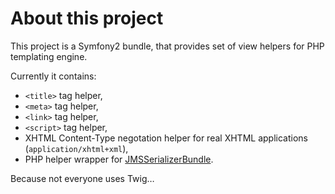 <!---
# This file is part of the ChillDev ViewHelpers bundle.
#
# @author Rafał Wrzeszcz <rafal.wrzeszcz@wrzasq.pl>
# @copyright 2012 © by Rafał Wrzeszcz - Wrzasq.pl.
# @version 0.1.0
# @since 0.0.1
# @package ChillDev\Bundle\ViewHelpersBundle
-->

# About this project

This project is a Symfony2 bundle, that provides set of view helpers for PHP templating engine.

Currently it contains:

-   `<title>` tag helper,
-   `<meta>` tag helper,
-   `<link>` tag helper,
-   `<script>` tag helper,
-   XHTML Content-Type negotation helper for real XHTML applications (`application/xhtml+xml`),
-   PHP helper wrapper for [JMSSerializerBundle](https://github.com/schmittjoh/JMSSerializerBundle).

Because not everyone uses Twig…
